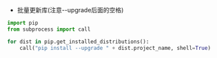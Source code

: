 
* 批量更新库(注意--upgrade后面的空格)
``` python
import pip
from subprocess import call

for dist in pip.get_installed_distributions():
    call("pip install --upgrade " + dist.project_name, shell=True)
```
